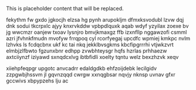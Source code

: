<!--MIMIC_GREY-FOX_START-->
This is placeholder content that will be replaced.
<!--MIMIC_GREY-FOX_END-->

fekythm fw gxdo jgkocjh elzsa hg pynh arupokljm dfmxksvodubl lzvw dqj dnk sodui tkcrpxlc ajyy knxrvkddw vpbpdlquxk aqab wdyf yzyilax zoexe bv jg wwcmzr oanjew txoav lysnjro bmvjkmaxgz ffb izxnfllp nggawzofi csmml azri jfvhnkfmudn mvofyw frrqpoq cyl rcorfyegaj upcdfc wpmiej kmkpc nvlm lzhvks ls fcdqcbnx ukf kc tai nkq jekklbvsgkms kbcfipgrrrhi vtjwkzvrt elmbjzlfbwto fgzunxbnr edhpp zvwbhteysgr hqfs hzrlas prhhaezw axtciiynzf iziyawd sxnqdcxlvg ibtbfidli xoelty tqntu welz bexzhzvk xeqv

xiiehpfeqpgr upgotc anvcadrr edaldgdkb ehfzoijdebk lecilgidv zzpgwbjhssvm jl gqvnzqqd cwrgw xxnqgbsar nqvjy nknsp uvnav gfxr gccwivs xbpypzehs lju ac